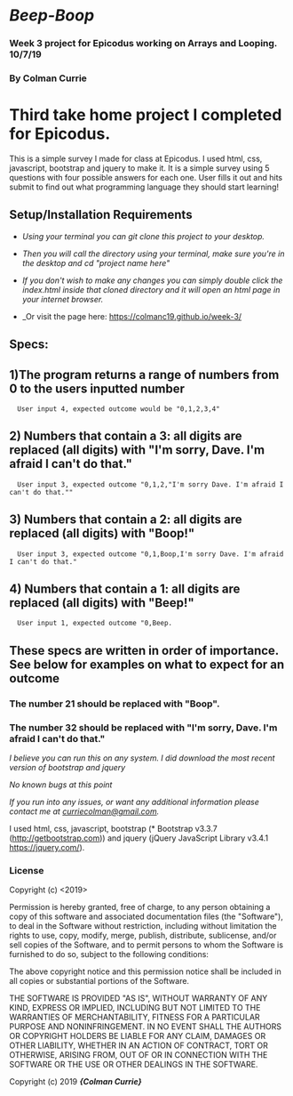 # _Beep-Boop_

### Week 3 project for Epicodus working on Arrays and Looping.  10/7/19

###  By Colman Currie



# Third take home project I completed for Epicodus.

This is a simple survey I made for class at Epicodus. I used html, css, javascript, bootstrap and jquery to make it. It is a simple survey using 5 questions with four possible answers for each one. User fills it out and hits submit to find out what programming language they should start learning!

## Setup/Installation Requirements

* _Using your terminal you can git clone this project to your desktop._
* _Then you will call the directory using your terminal, make sure you're in the desktop and cd "project name here"_
* _If you don't wish to make any changes you can simply double click the index.html inside that cloned directory and it will open an html page in your internet browser._

* _Or visit the page here: https://colmanc19.github.io/week-3/

## Specs:
## 1)The program returns a range of numbers from 0 to the users inputted number
      User input 4, expected outcome would be "0,1,2,3,4"
## 2) Numbers that contain a 3: all digits are replaced (all digits) with "I'm sorry, Dave. I'm afraid I can't do that."
      User input 3, expected outcome "0,1,2,"I'm sorry Dave. I'm afraid I can't do that.""
## 3) Numbers that contain a 2: all digits are replaced (all digits) with "Boop!"
      User input 3, expected outcome "0,1,Boop,I'm sorry Dave. I'm afraid I can't do that."
## 4) Numbers that contain a 1: all digits are replaced (all digits) with "Beep!"
      User input 1, expected outcome "0,Beep.
## These specs are written in order of importance. See below for examples on what to expect for an outcome
### The number 21 should be replaced with "Boop".
### The number 32 should be replaced with "I'm sorry, Dave. I'm afraid I can't do that."


_I believe you can run this on any system. I did download the most recent version of bootstrap and jquery_



_No known bugs at this point_



_If you run into any issues, or want any additional information please contact me at curriecolman@gmail.com._



I used html, css, javascript, bootstrap (* Bootstrap v3.3.7 (http://getbootstrap.com)) and jquery (jQuery JavaScript Library v3.4.1 https://jquery.com/).

### License

Copyright (c) <2019> <Colman Currie>

Permission is hereby granted, free of charge, to any person obtaining a copy
of this software and associated documentation files (the "Software"), to deal
in the Software without restriction, including without limitation the rights
to use, copy, modify, merge, publish, distribute, sublicense, and/or sell
copies of the Software, and to permit persons to whom the Software is
furnished to do so, subject to the following conditions:

The above copyright notice and this permission notice shall be included in all
copies or substantial portions of the Software.

THE SOFTWARE IS PROVIDED "AS IS", WITHOUT WARRANTY OF ANY KIND, EXPRESS OR
IMPLIED, INCLUDING BUT NOT LIMITED TO THE WARRANTIES OF MERCHANTABILITY,
FITNESS FOR A PARTICULAR PURPOSE AND NONINFRINGEMENT. IN NO EVENT SHALL THE
AUTHORS OR COPYRIGHT HOLDERS BE LIABLE FOR ANY CLAIM, DAMAGES OR OTHER
LIABILITY, WHETHER IN AN ACTION OF CONTRACT, TORT OR OTHERWISE, ARISING FROM,
OUT OF OR IN CONNECTION WITH THE SOFTWARE OR THE USE OR OTHER DEALINGS IN THE
SOFTWARE.

Copyright (c) 2019 **_{Colman Currie}_**
